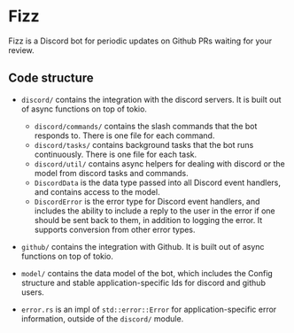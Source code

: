 # Fizz

Fizz is a Discord bot for periodic updates on Github PRs waiting for your review.

## Code structure

* `discord/` contains the integration with the discord servers. It is built out
  of async functions on top of tokio.
  * `discord/commands/` contains the slash commands that the bot responds to.
    There is one file for each command.
  * `discord/tasks/` contains background tasks that the bot runs continuously.
    There is one file for each task.
  * `discord/util/` contains async helpers for dealing with discord or the model
    from discord tasks and commands.
  * `DiscordData` is the data type passed into all Discord event handlers, and
    contains access to the model.
  * `DiscordError` is the error type for Discord event handlers, and includes
    the ability to include a reply to the user in the error if one should be
    sent back to them, in addition to logging the error. It supports conversion
    from other error types.

* `github/` contains the integration with Github. It is built out of async
  functions on top of tokio.

* `model/` contains the data model of the bot, which includes the Config
  structure and stable application-specific Ids for discord and github
  users.

* `error.rs` is an impl of `std::error::Error` for application-specific error
  information, outside of the `discord/` module.
